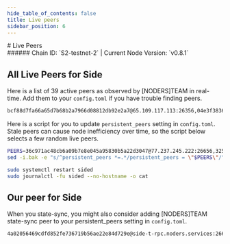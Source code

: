 ```yaml
---
hide_table_of_contents: false
title: Live peers
sidebar_position: 6
---
```


<div class="h1-with-icon icon-side">
# Live Peers
</div>
###### Chain ID: `S2-testnet-2` | Current Node Version: `v0.8.1`

## All Live Peers for Side
Here is a list of 39 active peers as observed by [NODERS]TEAM in real-time. Add them to your `config.toml` if you have trouble finding peers.

```bash
bcf88d7fa66a65d7b68b2a7966d08812db92e2a7@65.109.117.113:26356,04e3f3836030309b931030d092eca8466d837a55@62.171.161.9:25656,d5519e378247dfb61dfe90652d1fe3e2b3005a5b@65.109.68.190:17456,32550ed92ef1bb4c40e2660569e4f1bb413a27a5@213.133.110.88:30656,76c3a299f189f4c26d32132cb770df2180bd9bd8@95.217.7.211:26656,d0fd818c362fd648acf339eafcb90ef46114fb60@31.220.72.81:26656,eb0c5c68d051d622a425d97e5a01c7762ea51e96@152.53.35.91:26656,d2b84267a1ed0dda106bd22358a7049b3fb0f6e2@139.84.168.111:26656,657711d9efed029663ca499bbdeaf40904016fce@65.109.59.26:46656,4430723a5fec89babca054674aa8adf275245acc@136.243.75.46:49656,8875b5445d1b1987d4157e2160d6bed9bb63ea00@37.60.233.96:26656,e07753b25077b71bf84583f4810ab82d55e02f76@186.227.235.182:26656,43eba5de5b93e3efc15f04b02a578386852a5b36@95.214.55.138:4656,251bffe0182432be50f0569ba3aadf84267df145@167.235.178.134:26356,3c4c1bc2f1e868ff2ce7b047d45bca0fce39d217@188.40.66.173:26356,1f90e17f1c8417839040237a904bdc9141bd8c77@65.109.37.125:28656,65a8c4d4ec822cc95f4c3d1d017e9bf4721b8c6c@65.109.82.230:22656,582dedd866dd77f25ac0575118cf32df1ee50f98@202.182.119.24:26656,5c2a752c9b1952dbed075c56c600c3a79b58c395@195.3.220.21:27516,36c971ac48cb6a09b7e8e045a95830b5a22d3047@77.237.245.222:26656,7bdd452187e940d204449846c6fd2b3419370cc4@89.58.36.209:9656,5adabb1ff9c94807e0e1d986705bfb9dd608c3b9@138.201.51.154:53004,74c2d2306fc6b1c53a52fa5eca20abc47e4e789f@65.109.83.40:26356,3247baecb8d37c8429530b7fd2efccf12e1bda86@148.251.235.130:21656,e9ee4fb923d5aab89207df36ce660ff1b882fc72@136.243.33.177:21656,a442702f898c77bd1d09ffbbc683946f437c2ac1@209.145.55.218:26656,d870ba9c715d6a26fd548e3afe74d9d6efccb7aa@65.108.73.186:26656,c112a734675848d225aa468d87453acc8b90def2@185.162.249.161:26356,3003f4290ea8e3f5674e5d5f687ef8cd4b558036@152.228.208.164:26656,32bf94dafcfe1a5c9150d03815df4a4492caaba7@193.30.121.54:26356,5c8995963459862013274e5fdb28d969eecb72de@161.97.125.255:26656,2b2ad344919d591cad2af6fe1b88e51fb02e926b@54.249.68.205:26656,f349c0592efaf4ebdf1eed082e2ad4fe214a2201@31.220.94.99:26656,85a16af0aa674b9d1c17c3f2f3a83f28f468174d@167.235.242.236:26656,1daad41b2b34609dbab24830f91150d6308d524d@135.181.238.38:26356,9c14080752bdfa33f4624f83cd155e2d3976e303@65.108.231.124:45656,f7b43689fd99eff31fd2ec366b8057b148db431f@139.59.99.211:26656,80bf3021f4f6d65ff5791f50710bcf67e41a4d35@144.126.158.131:48656,b34e116d2ccce2c2f07ed3c8cca304403c25931f@84.247.160.149:48656
```

Here is a script for you to update `persistent_peers` setting in `config.toml`. Stale peers can cause node inefficiency over time, so the script below selects a few random live peers.

```bash
PEERS=36c971ac48cb6a09b7e8e045a95830b5a22d3047@77.237.245.222:26656,32550ed92ef1bb4c40e2660569e4f1bb413a27a5@213.133.110.88:30656,e07753b25077b71bf84583f4810ab82d55e02f76@186.227.235.182:26656,d5519e378247dfb61dfe90652d1fe3e2b3005a5b@65.109.68.190:17456,1daad41b2b34609dbab24830f91150d6308d524d@135.181.238.38:26356
sed -i.bak -e "s/^persistent_peers *=.*/persistent_peers = \"$PEERS\"/" ~/.side/config/config.toml

sudo systemctl restart sided
sudo journalctl -fu sided --no-hostname -o cat
```

## Our peer for Side
When you state-sync, you might also consider adding [NODERS]TEAM state-sync peer to your persistent_peers setting in `config.toml`.

```bash
4a02056469cdfd852fe736719b56ae22e84d729e@side-t-rpc.noders.services:26656
```
